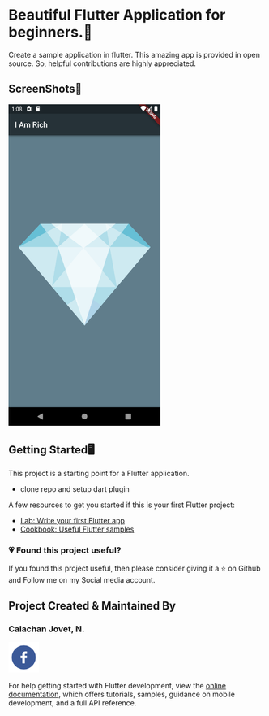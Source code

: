 # Beautiful  Flutter Application for beginners.💖
Create a sample application in flutter.
This amazing app is provided in open source. So, helpful contributions are highly appreciated.

## ScreenShots📱
<img src="images/sample.png"  width="300"/> 

## Getting Started🖥️
This project is a starting point for a Flutter application.
- clone repo and setup dart plugin

A few resources to get you started if this is your first Flutter project:
- [Lab: Write your first Flutter app](https://docs.flutter.dev/get-started/codelab)
- [Cookbook: Useful Flutter samples](https://docs.flutter.dev/cookbook)

### 💗 Found this project useful?
If you found this project useful, then please consider giving it a :star: on Github and Follow me on my Social media account.

## Project Created & Maintained By

### Calachan Jovet, N.
<a href="https://www.facebook.com/vetjogwapo/"><img src="https://raw.githubusercontent.com/aritraroy/social-icons/master/facebook-icon.png" width="60"></a>

For help getting started with Flutter development, view the
[online documentation](https://docs.flutter.dev/), which offers tutorials,
samples, guidance on mobile development, and a full API reference.
